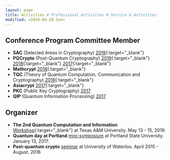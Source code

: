```yaml
---
layout: page
title: Activities # Professional Activities # Service & Activities
modified: <2019-04-28 Sun>
---
```

## Conference Program Committee Member

* **SAC** (Selected Areas in Cryptography) [2019](https://uwaterloo.ca/selected-areas-in-cryptography/){:target="_blank"}
* **PQCrypto** (Post-Quantum Cryptography) [2019](http://pqcrypto2019.org/){:target="_blank"} [2018](http://www.math.fau.edu/pqcrypto2018/){:target="_blank"} [2017](https://2017.pqcrypto.org/conference/){:target="_blank"}
* **Mathcrypt** [2018](https://crypto.iacr.org/2018/affevents/mathcrypt/page.html){:target="_blank"}
* **TQC** (Theory of Quantum Computation, Communication and Cryptography) [2018](https://www.tqc2018.org/){:target="_blank"}
* **Asiacrypt** [2017](http://asiacrypt.iacr.org/2017/){:target="_blank"}
*   **PKC** (Public Key Cryptography) [2017](http://www.iacr.org/workshops/pkc2017/index.php)
*   **QIP** (Quantum Information Processing) [2017](https://www.stationq.com/qip-2017/)

## Organizer
*  **The 2nd Quantum Computation and Information** [Workshop](https://iamcs.tamu.edu/the-2nd-quantum-computation-and-information-workshop/){:target="_blank"} at Texas A&M University. May 13 - 15, 2019. 
*  **Quantum day at Portland** [mini-symposium]({{base}}/activity/w17qpdx) at Portland State University. January 13, 2017.
*   **Post-quantum crypto** [seminar](https://sites.google.com/site/uwaterloopqcrypto/) at University of Waterloo. April 2015 - August. 2016

